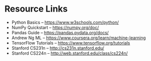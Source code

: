 # Resource Links

* Python Basics – https://www.w3schools.com/python/
* NumPy Quickstart – https://numpy.org/doc/
* Pandas Guide – https://pandas.pydata.org/docs/
* Andrew Ng ML – https://www.coursera.org/learn/machine-learning
* TensorFlow Tutorials – https://www.tensorflow.org/tutorials
* Stanford CS231n – http://cs231n.stanford.edu/
* Stanford CS224n – http://web.stanford.edu/class/cs224n/